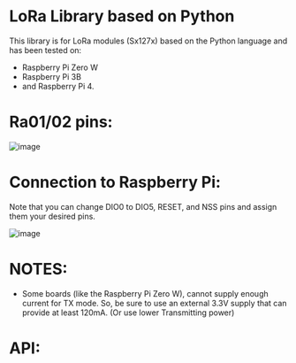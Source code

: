 # LoRa Library based on Python
This library is for LoRa modules (Sx127x) based on the Python language and has been tested on:
* Raspberry Pi Zero W
* Raspberry Pi 3B
* and Raspberry Pi 4.
# Ra01/02 pins:
![image](https://github.com/Miladnorouzi77/LoRathon/assets/32528196/0bc675ac-c290-40a2-b215-b1e692aad894)
# Connection to Raspberry Pi:
Note that you can change DIO0 to DIO5, RESET, and NSS pins and assign them your desired pins.

![image](https://github.com/Miladnorouzi77/LoRathon/assets/32528196/068e7065-0f29-452f-8fc7-e78309ddaf56)

# NOTES:
* Some boards (like the Raspberry Pi Zero W), cannot supply enough current for TX mode. So, be sure to use an external 3.3V supply that can provide at least 120mA. (Or use lower Transmitting power)

# API:

